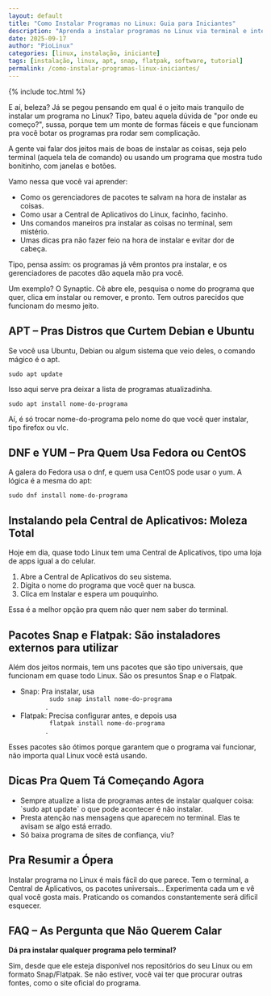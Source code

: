 ```yaml
---
layout: default
title: "Como Instalar Programas no Linux: Guia para Iniciantes"
description: "Aprenda a instalar programas no Linux via terminal e interfaces gráficas. Compare apt, snap, flatpak e lojas de apps."
date: 2025-09-17
author: "PioLinux"
categories: [linux, instalação, iniciante]
tags: [instalação, linux, apt, snap, flatpak, software, tutorial]
permalink: /como-instalar-programas-linux-iniciantes/
---
```



{% include toc.html %}


<section class="post-content">
<p>
      E aí, beleza? Já se pegou pensando em qual é o jeito mais tranquilo de instalar um programa no Linux? Tipo, bateu aquela dúvida de "por onde eu começo?", sussa, porque tem um monte de formas fáceis e que funcionam pra você botar os programas pra rodar sem complicação.
     </p>
<p>
      A gente vai falar dos jeitos mais de boas de instalar as coisas, seja pelo terminal (aquela tela de comando) ou usando um programa que mostra tudo bonitinho, com janelas e botões.
     </p>
<p>
      Vamo nessa que você vai aprender:
     </p>
<ul>
<li>
       Como os gerenciadores de pacotes te salvam na hora de instalar as coisas.
      </li>
<li>
       Como usar a Central de Aplicativos do Linux, facinho, facinho.
      </li>
<li>
       Uns comandos maneiros pra instalar as coisas no terminal, sem mistério.
      </li>
<li>
       Umas dicas pra não fazer feio na hora de instalar e evitar dor de cabeça.
      </li>
</ul>
<p>
      Tipo, pensa assim: os programas já vêm prontos pra instalar, e os gerenciadores de pacotes dão aquela mão pra você.
     </p>
<p>
      Um exemplo? O Synaptic. Cê abre ele, pesquisa o nome do programa que quer, clica em instalar ou remover, e pronto. Tem outros parecidos que funcionam do mesmo jeito.
     </p>
<h2>
      APT – Pras Distros que Curtem Debian e Ubuntu
     </h2>
<p>
      Se você usa Ubuntu, Debian ou algum sistema que veio deles, o comando mágico é o apt.
     </p>
<pre><code>sudo apt update</code></pre>
<p>
      Isso aqui serve pra deixar a lista de programas atualizadinha.
     </p>
<pre><code>sudo apt install nome-do-programa</code></pre>
<p>
      Aí, é só trocar nome-do-programa pelo nome do que você quer instalar, tipo firefox ou vlc.
     </p>
<h2>
      DNF e YUM – Pra Quem Usa Fedora ou CentOS
     </h2>
<p>
      A galera do Fedora usa o dnf, e quem usa CentOS pode usar o yum. A lógica é a mesma do apt:
     </p>
<pre><code>sudo dnf install nome-do-programa</code></pre>
<h2>
      Instalando pela Central de Aplicativos: Moleza Total
     </h2>
<p>
      Hoje em dia, quase todo Linux tem uma Central de Aplicativos, tipo uma loja de apps igual a do celular.
     </p>
<ol>
<li>
       Abre a Central de Aplicativos do seu sistema.
      </li>
<li>
       Digita o nome do programa que você quer na busca.
      </li>
<li>
       Clica em Instalar e espera um pouquinho.
      </li>
</ol>
<p>
      Essa é a melhor opção pra quem não quer nem saber do terminal.
     </p>
<h2>
      Pacotes Snap e Flatpak: São instaladores externos para utilizar
     </h2>
<p>
      Além dos jeitos normais, tem uns pacotes que são tipo universais, que funcionam em quase todo Linux. São os presuntos Snap e o Flatpak.
     </p>
<ul>
<li>
       Snap: Pra instalar, usa
       <code>
        sudo snap install nome-do-programa
       </code>
       .
      </li>
<li>
       Flatpak: Precisa configurar antes, e depois usa
       <code>
        flatpak install nome-do-programa
       </code>
       .
      </li>
</ul>
<p>
      Esses pacotes são ótimos porque garantem que o programa vai funcionar, não importa qual Linux você está usando.
     </p>
<h2>
      Dicas Pra Quem Tá Começando Agora
     </h2>
<ul>
<li>
       Sempre atualize a lista de programas antes de instalar qualquer coisa: `sudo apt update` o que pode acontecer é não instalar.
      </li>
<li>
       Presta atenção nas mensagens que aparecem no terminal. Elas te avisam se algo está errado.
      </li>
<li>
       Só baixa programa de sites de confiança, viu?
      </li>
</ul>
<h2>
      Pra Resumir a Ópera
     </h2>
<p>
      Instalar programa no Linux é mais fácil do que parece. Tem o terminal, a Central de Aplicativos, os pacotes universais… Experimenta cada um e vê qual você gosta mais. Praticando os comandos constantemente será dificil esquecer.
     </p>
<h2>
      FAQ – As Pergunta que Não Querem Calar
     </h2>
<p>
<strong>
       Dá pra instalar qualquer programa pelo terminal?
      </strong>
</p>
<p>
      Sim, desde que ele esteja disponível nos repositórios do seu Linux ou em formato Snap/Flatpak. Se não estiver, você vai ter que procurar outras fontes, como o site oficial do programa.
     </p>
</section>
